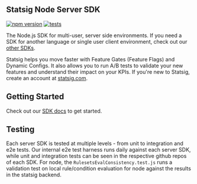 ## Statsig Node Server SDK
[![npm version](https://badge.fury.io/js/statsig-node.svg)](https://badge.fury.io/js/statsig-node) [![tests](https://github.com/statsig-io/private-node-js-server-sdk/actions/workflows/tests.yml/badge.svg)](https://github.com/statsig-io/private-node-js-server-sdk/actions/workflows/tests.yml)

The Node.js SDK for multi-user, server side environments. If you need a SDK for another language or single user client environment, check out our [other SDKs](https://docs.statsig.com/#sdks).

Statsig helps you move faster with Feature Gates (Feature Flags) and Dynamic Configs. It also allows you to run A/B tests to validate your new features and understand their impact on your KPIs. If you're new to Statsig, create an account at [statsig.com](https://www.statsig.com).

## Getting Started

Check out our [SDK docs](https://docs.statsig.com/server/nodejsServerSDK) to get started.

## Testing

Each server SDK is tested at multiple levels - from unit to integration and e2e tests. Our internal e2e test harness runs daily against each server SDK, while unit and integration tests can be seen in the respective github repos of each SDK. For node, the `RulesetsEvalConsistency.test.js` runs a validation test on local rule/condition evaluation for node against the results in the statsig backend.
